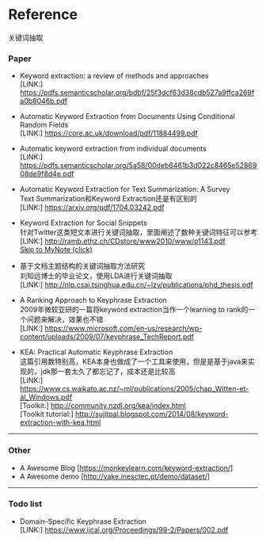# Reference  
关键词抽取  

### Paper  

- Keyword extraction: a review of methods and approaches  
[LINK:] https://pdfs.semanticscholar.org/bdbf/25f3dcf63d38cdb527a9ffca269fa0b8046b.pdf  

- Automatic Keyword Extraction from Documents Using Conditional
Random Fields   
[LINK:] https://core.ac.uk/download/pdf/11884499.pdf  

- Automatic keyword extraction from individual documents  
[LINK:] https://pdfs.semanticscholar.org/5a58/00deb6461b3d022c8465e5286908de9f8d4e.pdf  

- Automatic Keyword Extraction for Text Summarization: A Survey  
Text Summarization和Keyword Extraction还是有区别的     
[LINK:] https://arxiv.org/pdf/1704.03242.pdf  

- Keyword Extraction for Social Snippets   
针对Twitter这类短文本进行关键词抽取，里面阐述了数种关键词特征可以参考  
[LINK:] http://ramb.ethz.ch/CDstore/www2010/www/p1143.pdf   
[Skip to MyNote (click)](./Keyword_Extraction_for_Social_Snippets.md) 

- 基于文档主题结构的关键词抽取方法研究  
刘知远博士的毕业论文，使用LDA进行关键词抽取     
[LINK:] http://nlp.csai.tsinghua.edu.cn/~lzy/publications/phd_thesis.pdf  

 
- A Ranking Approach to Keyphrase Extraction  
2009年微软亚研的一篇将keyword extraction当作一个learning to rank的一个问题来解决，效果也不错  
[LINK:] https://www.microsoft.com/en-us/research/wp-content/uploads/2009/07/keyphrase_TechReport.pdf  
  
- KEA: Practical Automatic Keyphrase Extraction   
这篇引用数特别高，KEA本身也做成了一个工具来使用，但是是基于java来实现的，jdk那一套太久了都忘记了，成本还是比较高     
[LINK:] https://www.cs.waikato.ac.nz/~ml/publications/2005/chap_Witten-et-al_Windows.pdf  
[Toolkit:] http://community.nzdl.org/kea/index.html  
[Toolkit tutorial:] http://sujitpal.blogspot.com/2014/08/keyword-extraction-with-kea.html    

 


----


### Other  

* A Awesome Blog [https://monkeylearn.com/keyword-extraction/]  
* A Awesome demo [http://yake.inesctec.pt/demo/dataset/]  


----  


### Todo list   

- Domain-Specific Keyphrase Extraction   
[LINK:] https://www.ijcai.org/Proceedings/99-2/Papers/002.pdf  

